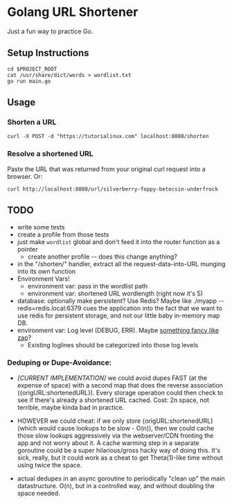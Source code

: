 # Golang URL Shortener

Just a fun way to practice Go.


## Setup Instructions
```
cd $PROJECT_ROOT
cat /usr/share/dict/words > wordlist.txt
go run main.go
```

## Usage

### Shorten a URL
```
curl -X POST -d "https://tutorialinux.com" localhost:8080/shorten
```

### Resolve a shortened URL
Paste the URL that was returned from your original curl request into a browser. Or:
```
curl http://localhost:8080/url/silverberry-foppy-betocsin-underfrock
```


## TODO
- write some tests
- create a profile from those tests
- just make `wordlist` global and don't feed it into the router function as a pointer
  - create another profile -- does this change anything?
- in the "/shorten/" handler, extract all the request-data-into-URL munging into its own function
- Environment Vars!
  - environment var: pass in the wordlist path
  - environment var: shortened URL wordlength (right now it's 5)
- database: optionally make persistent? Use Redis? Maybe like ./myapp --redis=redis.local:6379 cues the application into the fact that we want to use redis for persistent storage, and not our little baby in-memory map DB.
- environment var: Log level (DEBUG, ERR). Maybe [something fancy like zap](https://github.com/uber-go/zap)?
  - Existing loglines should be categorized into those log levels


### Deduping or Dupe-Avoidance:

- *[CURRENT IMPLEMENTATION]* we could avoid dupes FAST (at the expense of space) with a second map that does the reverse association ({origURL:shortenedURL}). Every storage operation could then check to see if there's already a shortened URL cached. Cost: 2n space, not terrible, maybe kinda bad in practice.

- HOWEVER we could cheat: if we only store {origURL:shortenedURL} (which would cause lookups to be slow - O(n)), then we could cache those slow lookups aggressively via the webserver/CDN fronting the app and not worry about it. A cache warming step in a separate goroutine could be a super hilarious/gross hacky way of doing this. It's sick, really, but it could work as a cheat to get Theta(1)-like time without using twice the space.

- actual dedupes in an async goroutine to periodically "clean up" the main datastructure. O(n), but in a controlled way, and without doubling the space needed.
